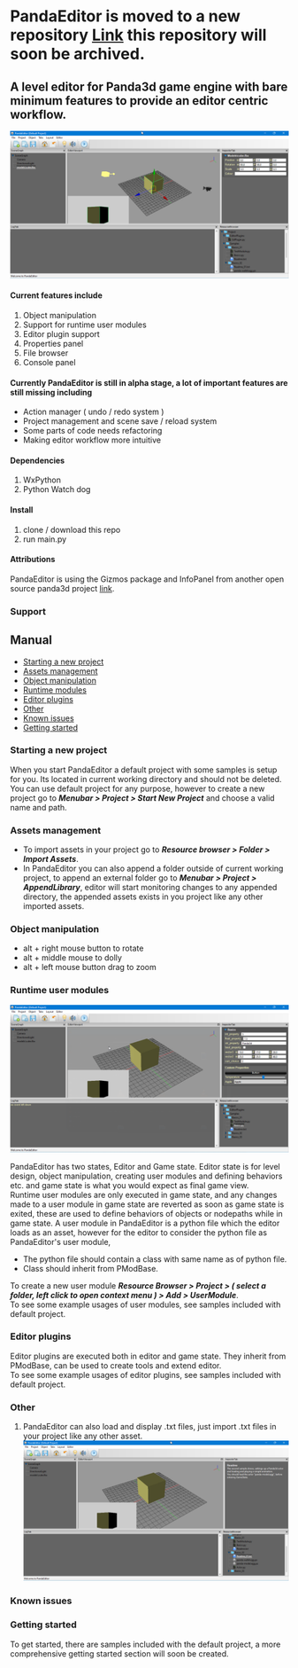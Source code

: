 # PandaEditor is moved to a new repository [Link](https://github.com/barbarian77/PandaEditor) this repository will soon be archived.

## A level editor for Panda3d game engine with bare minimum features to provide an editor centric workflow.

![Image](images//01.png)

#### Current features include
1. Object manipulation
2. Support for runtime user modules 
3. Editor plugin support
4. Properties panel 
5. File browser
6. Console panel

#### Currently PandaEditor is still in alpha stage, a lot of important features are still missing including
* Action manager ( undo / redo system )
* Project management and scene save / reload system
* Some parts of code needs refactoring
* Making editor workflow more intuitive

#### Dependencies
1. WxPython
2. Python Watch dog

#### Install
1. clone / download this repo
2. run main.py

#### Attributions
PandaEditor is using the Gizmos package and InfoPanel from another open source panda3d project [link](https://github.com/Derfies/panda3d-editor).

### Support
## Manual
* [Starting a new project](https://github.com/rehmanx/PandaEditor/blob/main/README.md#starting-a-new-project "")
* [Assets management](https://github.com/rehmanx/PandaEditor/blob/main/README.md#assets-management)
* [Object manipulation](https://github.com/rehmanx/PandaEditor/blob/main/README.md#object-manipulation)
* [Runtime modules](https://github.com/rehmanx/PandaEditor/blob/main/README.md#runtime-user-modules)
* [Editor plugins](https://github.com/rehmanx/PandaEditor/blob/main/README.md#editor-plugins)
* [Other](https://github.com/rehmanx/PandaEditor/blob/main/README.md#other)
* [Known issues](https://github.com/rehmanx/PandaEditor/blob/main/README.md#known-issues)
* [Getting started](https://github.com/rehmanx/PandaEditor/blob/main/README.md#getting-started)

### Starting a new project
When you start PandaEditor a default project with some samples is setup for you.
Its located in current working directory and should not be deleted. You can use default project for any purpose, however to create a new project go to
**_Menubar > Project > Start New Project_** and choose a valid name and path.

### Assets management
* To import assets in your project go to **_Resource browser > Folder > Import Assets_**.
* In PandaEditor you can also append a folder outside of current working project, to append an external folder go to **_Menubar > Project > AppendLibrary_**, editor will start monitoring changes to any appended directory, the appended assets exists in you project like any other imported assets.

### Object manipulation 
* alt + right mouse button to rotate
* alt + middle mouse to dolly
* alt + left mouse button drag to zoom

### Runtime user modules

![Image](images//module.png)

PandaEditor has two states, Editor and Game state. Editor state is for level design, object manipulation, creating user modules and defining behaviors etc. and game state is what you would expect as final game view.  
Runtime user modules are only executed in game state, and any changes made to a user module in game state are reverted as soon as game state is exited, these are used to define behaviors of objects or nodepaths while in game state. 
A user module in PandaEditor is a python file which the editor loads as an asset, however for the editor to consider the python file as PandaEditor's user module,
* The python file should contain a class with same name as of python file.
* Class should inherit from PModBase.

To create a new user module **_Resource Browser > Project > ( select a folder, left click to open context menu ) > Add > UserModule_**.  
To see some example usages of user modules, see samples included with default project.  

### Editor plugins
Editor plugins are executed both in editor and game state. They inherit from PModBase, can be used to create tools and extend editor.  
To see some example usages of editor plugins, see samples included with default project.  

### Other
1. PandaEditor can also load and display .txt files, just import .txt files in your project like any other asset. 
  ![Image](images//text_file.png)

### Known issues
### Getting started
To get started, there are samples included with the default project, a more comprehensive getting started section will soon be created.

